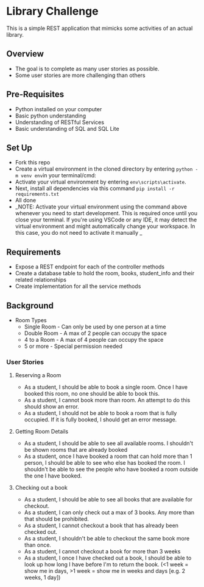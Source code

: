 # Library Challenge
This is a simple REST application that mimicks some activities of an actual library.

## Overview
- The goal is to complete as many user stories as possible.
- Some user stories are more challenging than others

## Pre-Requisites
- Python installed on your computer
- Basic python understanding
- Understanding of RESTful Services
- Basic understanding of SQL and SQL Lite

## Set Up
- Fork this repo
- Create a virtual environment in the cloned directory by entering `python -m venv env`in your terminal/cmd: 
- Activate your virtual environment by entering `env\scripts\activate`.
- Next, install all dependencies via this command `pip install -r requirements.txt`
- All done
- _NOTE: Activate your virtual environment using the command above whenever you need to start development. This is required once until you close your terminal. If you're using VSCode or any IDE, it may detect the virtual environment and might automatically change your workspace. In this case, you do not need to activate it manually _

## Requirements
- Expose a REST endpoint for each of the controller methods
- Create a database table to hold the room, books, student_info and their related relationships
- Create implementation for all the service methods

## Background
- Room Types
    - Single Room - Can only be used by one person at a time
    - Double Room - A max of 2 people can occupy the space
    - 4 to a Room - A max of 4 people can occupy the space
    - 5 or more - Special permission needed

### User Stories
1. Reserving a Room
    - As a student, I should be able to book a single room. Once I have booked this room, no one should be able to book this.
    - As a student, I cannot book more than room. An attempt to do this should show an error.
    - As a student, I should not be able to book a room that is fully occupied. If it is fully booked, I should get an error message.

2. Getting Room Details
    - As a student, I should be able to see all available rooms. I shouldn't be shown rooms that are already booked
    - As a student, once I have booked a room that can hold more than 1 person, I should be able to see who else has booked the room. I shouldn't be able to see the people who have booked a room outside the one I have booked.

3. Checking out a book
    - As a student, I should be able to see all books that are available for checkout.
    - As a student, I can only check out a max of 3 books. Any more than that should be prohibited.
    - As a student, I cannot checkout a book that has already been checked out.
    - As a student, I shouldn't be able to checkout the same book more than once.
    - As a student, I cannot checkout a book for more than 3 weeks
    - As a student, I once I have checked out a book, I should be able to look up how long I have before I'm to return the book. (<1 week = show me in days, >1 week = show me in weeks and days [e.g. 2 weeks, 1 day])

